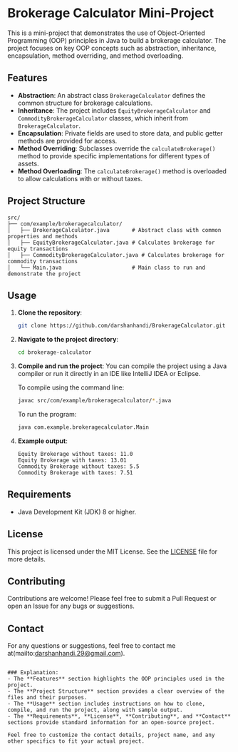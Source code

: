 # Brokerage Calculator Mini-Project

This is a mini-project that demonstrates the use of Object-Oriented Programming (OOP) principles in Java to build a brokerage calculator. 
The project focuses on key OOP concepts such as abstraction, inheritance, encapsulation, method overriding, and method overloading.

## Features

- **Abstraction**: An abstract class `BrokerageCalculator` defines the common structure for brokerage calculations.
- **Inheritance**: The project includes `EquityBrokerageCalculator` and `CommodityBrokerageCalculator` classes, which inherit from `BrokerageCalculator`.
- **Encapsulation**: Private fields are used to store data, and public getter methods are provided for access.
- **Method Overriding**: Subclasses override the `calculateBrokerage()` method to provide specific implementations for different types of assets.
- **Method Overloading**: The `calculateBrokerage()` method is overloaded to allow calculations with or without taxes.

## Project Structure

```
src/
├── com/example/brokeragecalculator/
│   ├── BrokerageCalculator.java       # Abstract class with common properties and methods
│   ├── EquityBrokerageCalculator.java # Calculates brokerage for equity transactions
│   ├── CommodityBrokerageCalculator.java # Calculates brokerage for commodity transactions
│   └── Main.java                      # Main class to run and demonstrate the project
```

## Usage

1. **Clone the repository**:
   ```bash
   git clone https://github.com/darshanhandi/BrokerageCalculator.git
   ```

2. **Navigate to the project directory**:
   ```bash
   cd brokerage-calculator
   ```

3. **Compile and run the project**:
   You can compile the project using a Java compiler or run it directly in an IDE like IntelliJ IDEA or Eclipse.

   To compile using the command line:
   ```bash
   javac src/com/example/brokeragecalculator/*.java
   ```

   To run the program:
   ```bash
   java com.example.brokeragecalculator.Main
   ```

4. **Example output**:
   ```
   Equity Brokerage without taxes: 11.0
   Equity Brokerage with taxes: 13.01
   Commodity Brokerage without taxes: 5.5
   Commodity Brokerage with taxes: 7.51
   ```

## Requirements

- Java Development Kit (JDK) 8 or higher.

## License

This project is licensed under the MIT License. See the [LICENSE](LICENSE) file for more details.

## Contributing

Contributions are welcome! Please feel free to submit a Pull Request or open an Issue for any bugs or suggestions.

## Contact

For any questions or suggestions, feel free to contact me at(mailto:darshanhandi.29@gmail.com).
```

### Explanation:
- The **Features** section highlights the OOP principles used in the project.
- The **Project Structure** section provides a clear overview of the files and their purposes.
- The **Usage** section includes instructions on how to clone, compile, and run the project, along with sample output.
- The **Requirements**, **License**, **Contributing**, and **Contact** sections provide standard information for an open-source project.

Feel free to customize the contact details, project name, and any other specifics to fit your actual project.

